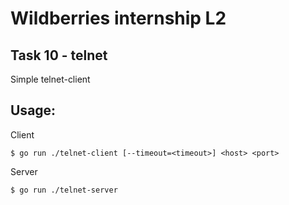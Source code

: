 # Wildberries internship L2
## Task 10 - telnet

Simple telnet-client
## Usage:
Client
```
$ go run ./telnet-client [--timeout=<timeout>] <host> <port>
```
Server
```
$ go run ./telnet-server
```
